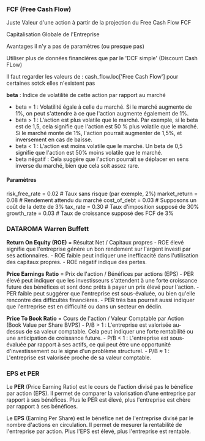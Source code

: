 ### FCF (Free Cash Flow)

Juste Valeur d'une action à partir de la projection du Free Cash Flow FCF

Capitalisation Globale de l'Entreprise

Avantages il n'y a pas de paramètres (ou presque pas)

Utiliser plus de données financières que par le 'DCF simple' (Discount Cash FLow)

Il faut regarder les valeurs de : cash_flow.loc['Free Cash Flow'] pour certaines sotck elles n'existent pas

**beta** : Indice de volatilité de cette action par rapport au marché

- beta = 1 : Volatilité égale à celle du marché. Si le marché augmente de 1%, on peut s'attendre à ce que l'action augmente également de 1%.
- beta > 1 : L'action est plus volatile que le marché. Par exemple, si le beta est de 1,5, cela signifie que l'action est 50 % plus volatile que le marché. Si le marché monte de 1%, l'action pourrait augmenter de 1,5%, et inversement en cas de baisse.
- beta < 1 : L'action est moins volatile que le marché. Un beta de 0,5 signifie que l'action est 50% moins volatile que le marché.
- beta négatif : Cela suggère que l'action pourrait se déplacer en sens inverse du marché, bien que cela soit assez rare.

#### Paramètres

risk_free_rate = 0.02 # Taux sans risque (par exemple, 2%)
market_return = 0.08  # Rendement attendu du marché
cost_of_debt = 0.03  # Supposons un coût de la dette de 3%
tax_rate = 0.30  # Taux d'imposition supposé de 30%
growth_rate = 0.03  # Taux de croissance supposé des FCF de 3%

### DATAROMA Warren Buffett

**Return On Equity (ROE)** = Résultat Net / Capitaux propres
        - ROE élevé signifie que l'entreprise génère un bon rendement sur l'argent investi par ses actionnaires.
        - ROE faible peut indiquer une inefficacité dans l'utilisation des capitaux propres.
        - ROE négatif indique des pertes.

**Price Earnings Ratio** = Prix de l'action / Bénéfices par actions (EPS)
        - PER élevé peut indiquer que les investisseurs s'attendent à une forte croissance future des bénéfices et sont donc prêts à payer un prix élevé pour l'action.
        - PER faible peut suggérer que l'entreprise est sous-évaluée, ou bien qu'elle rencontre des difficultés financières.
        - PER très bas pourrait aussi indiquer que l'entreprise est en difficulté ou dans un secteur en déclin.

**Price To Book Ratio** = Cours de l'action / Valeur Comptable par Action (Book Value per Share BVPS)
        - P/B > 1 : L'entreprise est valorisée au-dessus de sa valeur comptable. Cela peut indiquer une forte rentabilité ou une anticipation de croissance future.
        - P/B < 1 : L'entreprise est sous-évaluée par rapport à ses actifs, ce qui peut être une opportunité d'investissement ou le signe d'un problème structurel.
        - P/B ≈ 1 : L'entreprise est valorisée proche de sa valeur comptable.

### EPS et PER

Le **PER** (Price Earning Ratio) est le cours de l'action divisé pas le bénéfice par action (EPS). Il permet de comparer la valorisation d'une entreprise par rapport à ses bénéfices. Plus le PER est élevé, plus l'entreprise est chère par rapport à ses bénéfices.

Le **EPS** (Earning Per Share) est le bénéfice net de l'entreprise divisé par le nombre d'actions en circulation. Il permet de mesurer la rentabilité de l'entreprise par action. Plus l'EPS est élevé, plus l'entreprise est rentable.
